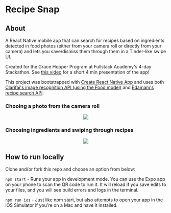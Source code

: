 # Recipe Snap

## About
A React Native mobile app that can search for recipes based on ingredients detected in food photos (either from your camera roll or directly from your camera) and lets you save/dismiss them through them in a Tinder-like swipe UI.

Created for the Grace Hopper Program at Fullstack Academy's 4-day Stackathon. See [this video](https://www.youtube.com/watch?v=7tiQ34W5pU8) for a short 4 min presentation of the app!

This project was bootstrapped with [Create React Native App](https://github.com/react-community/create-react-native-app) and uses both [Clarifai's image recognition API (using the Food model)](https://clarifai.com/) and [Edamam's recipe search API](https://developer.edamam.com/edamam-recipe-api).

### Chooing a photo from the camera roll
<p align="center">
  <img src="https://media.giphy.com/media/aBicAH7wlPWO4/giphy.gif">
</p>

### Choosing ingredients and swiping through recipes
<p align="center">
  <img src="https://media.giphy.com/media/12hVJaNldTdJK0/giphy.gif">
</p>

## How to run locally
Clone and/or fork this repo and choose an option from below:

`npm start` - Runs your app in development mode. You can use the Expo app on your phone to scan the QR code to run it. It will reload if you save edits to your files, and you will see build errors and logs in the terminal.

`npm run ios` - Just like npm start, but also attempts to open your app in the iOS Simulator if you're on a Mac and have it installed.
